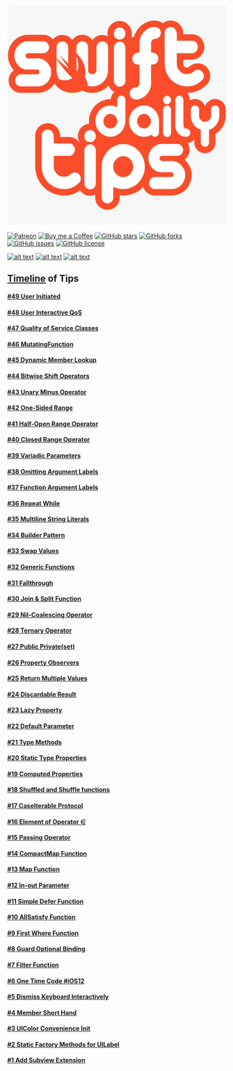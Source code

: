 ![Swift Daily Tips](/icons/sdt-logo.png)

[![Patreon](https://img.shields.io/badge/patreon-donate-green.svg)](https://patreon.com/SwiftDailyTips) [![Buy me a Coffee](https://img.shields.io/badge/buy%20me%20a%20coffee-donate-green.svg)](https://buymeacoffee.com/SwiftDailyTips) [![GitHub stars](https://img.shields.io/github/stars/MobileTipsters/Swift-Daily-Tips.svg)](https://github.com/MobileTipsters/Swift-Daily-Tips/stargazers) [![GitHub forks](https://img.shields.io/github/forks/MobileTipsters/Swift-Daily-Tips.svg)](https://github.com/MobileTipsters/Swift-Daily-Tips/stargazers) [![GitHub issues](https://img.shields.io/github/issues/MobileTipsters/Swift-Daily-Tips.svg)](https://github.com/MobileTipsters/Swift-Daily-Tips/issues) [![GitHub license](https://img.shields.io/github/license/MobileTipsters/Swift-Daily-Tips.svg)](https://github.com/MobileTipsters/Swift-Daily-Tips)

[![alt text][TwitterIcon]][Twitter]
[![alt text][InstagramIcon]][Instagram]
[![alt text][TelegramIcon]][Telegram]

[TwitterIcon]: /icons/twitter.png (twitter)
[InstagramIcon]: /icons/instagram.png (instagram)
[TelegramIcon]: /icons/telegram.png (telegram)

[Twitter]: https://www.twitter.com/SwiftDailyTips
[Instagram]: https://www.instagram.com/SwiftDailyTips
[Telegram]: https://t.me/SwiftDailyTips

## [Timeline](/TIMELINE.md) of Tips

#### [#49 User Initiated](/codes/UserInitiatedQoS.swift)

#### [#48 User Interactive QoS](/codes/UserInteractiveQoS.swift)

#### [#47 Quality of Service Classes](/codes/QualityOfServiceClasses.swift)

#### [#46 MutatingFunction](/codes/MutatingFunction.swift)

#### [#45 Dynamic Member Lookup](/codes/DynamicMemberLookup.swift)

#### [#44 Bitwise Shift Operators](/codes/BitwiseShiftOperators.swift)

#### [#43 Unary Minus Operator](/codes/UnaryMinusOperator.swift)

#### [#42 One-Sided Range](/codes/OneSidedRange.swift)

#### [#41 Half-Open Range Operator](/codes/HalfOpenRangeOperator.swift)

#### [#40 Closed Range Operator](/codes/ClosedRangeOperator.swift)

#### [#39 Variadic Parameters](/codes/VariadicParameters.swift)

#### [#38 Omitting Argument Labels](/codes/OmittingArgumentLabels.swift)

#### [#37 Function Argument Labels](/codes/FunctionArgumentLabels.swift)

#### [#36 Repeat While](/codes/RepeatWhile.swift)

#### [#35 Multiline String Literals](/codes/MultilineStringLiterals.swift)

#### [#34 Builder Pattern](/codes/BuilderPattern.swift)

#### [#33 Swap Values](/codes/SwapValues.swift)

#### [#32 Generic Functions](/codes/GenericFunctions.swift)

#### [#31 Fallthrough](/codes/Fallthrough.swift)

#### [#30 Join & Split Function](/codes/Join&SplitFunction.swift)

#### [#29 Nil-Coalescing Operator](/codes/NilCoalescingOperator.swift)

#### [#28 Ternary Operator](/codes/TernaryOperator.swift)

#### [#27 Public Private(set)](/codes/PublicPrivateSet.swift)

#### [#26 Property Observers](/codes/PropertyObservers.swift)

#### [#25 Return Multiple Values](/codes/ReturnMultipleValues.swift)

#### [#24 Discardable Result](/codes/DiscardableResult.swift)

#### [#23 Lazy Property](/codes/LazyProperty.swift)

#### [#22 Default Parameter](/codes/DefaultParameter.swift)

#### [#21 Type Methods](/codes/TypeMethods.swift)

#### [#20 Static Type Properties](/codes/StaticTypeProperties.swift)

#### [#19 Computed Properties](/codes/ComputedProperties.swift)

#### [#18 Shuffled and Shuffle functions](/codes/ShuffledAndShuffleFunctions.swift)

#### [#17 CaseIterable Protocol](/codes/CaseIterable.swift)

#### [#16 Element of Operator ∈](/codes/ElementOfOperator.swift)

#### [#15 Passing Operator](/codes/PassingOperator.swift)

#### [#14 CompactMap Function](/codes/CompactMapFunction.swift)

#### [#13 Map Function](/codes/MapFunction.swift)

#### [#12 In-out Parameter](/codes/InoutParameter.swift)

#### [#11 Simple Defer Function](/codes/SimpleDefer.swift)

#### [#10 AllSatisfy Function](/codes/AllSatisfyFunction.swift)

#### [#9 First Where Function](/codes/FirstWhere.swift)

#### [#8 Guard Optional Binding](/codes/GuardOptionalBinding.swift)

#### [#7 Filter Function](/codes/FilterFunction.swift)

#### [#6 One Time Code #iOS12](/codes/OneTimeCode.swift)

#### [#5 Dismiss Keyboard Interactively](/codes/DismissKeyboardInteractively.swift)

#### [#4 Member Short Hand](/codes/MemberShortHand.swift)

#### [#3 UIColor Convenience Init](/codes/UIColorConvenienceInit.swift)

#### [#2 Static Factory Methods for UILabel](/codes/StaticFactoryMethodsForUILabel.swift)

#### [#1 Add Subview Extension](/codes/AddSubviewExtension.swift)
